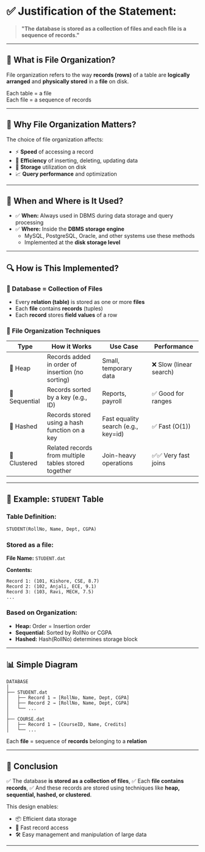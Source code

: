 # ✅ Justification of the Statement:
> **"The database is stored as a collection of files and each file is a sequence of records."**

---

## 📌 What is File Organization?

File organization refers to the way **records (rows)** of a table are **logically arranged** and **physically stored** in a **file** on disk.

Each table = a file  
Each file = a sequence of records

---

## 🎯 Why File Organization Matters?

The choice of file organization affects:
- ⚡ **Speed** of accessing a record
- 🧩 **Efficiency** of inserting, deleting, updating data
- 💾 **Storage** utilization on disk
- 📈 **Query performance** and optimization

---

## 📅 When and Where is It Used?

- ✅ **When:** Always used in DBMS during data storage and query processing
- ✅ **Where:** Inside the **DBMS storage engine**
  - MySQL, PostgreSQL, Oracle, and other systems use these methods
  - Implemented at the **disk storage level**

---

## 🔍 How is This Implemented?

### 🔹 Database = Collection of Files

- Every **relation (table)** is stored as one or more **files**
- Each **file** contains **records** (tuples)
- Each **record** stores **field values** of a row

### 🔹 File Organization Techniques

| **Type**            | **How it Works**                                        | **Use Case**                        | **Performance**       |
|---------------------|---------------------------------------------------------|-------------------------------------|------------------------|
| 🔸 Heap             | Records added in order of insertion (no sorting)        | Small, temporary data               | ❌ Slow (linear search) |
| 🔸 Sequential       | Records sorted by a key (e.g., ID)                      | Reports, payroll                    | ✅ Good for ranges     |
| 🔸 Hashed           | Records stored using a hash function on a key           | Fast equality search (e.g., key=id) | ✅ Fast (O(1))         |
| 🔸 Clustered        | Related records from multiple tables stored together    | Join-heavy operations               | ✅✅ Very fast joins    |

---

## 📘 Example: `STUDENT` Table

### Table Definition:
```sql
STUDENT(RollNo, Name, Dept, CGPA)
````

### Stored as a file:

**File Name:** `STUDENT.dat`

**Contents:**

```
Record 1: (101, Kishore, CSE, 8.7)
Record 2: (102, Anjali, ECE, 9.1)
Record 3: (103, Ravi, MECH, 7.5)
...
```

### Based on Organization:

* **Heap:** Order = Insertion order
* **Sequential:** Sorted by RollNo or CGPA
* **Hashed:** Hash(RollNo) determines storage block

---

## 📊 Simple Diagram

```plaintext
DATABASE
│
├── STUDENT.dat
│   ├── Record 1 → [RollNo, Name, Dept, CGPA]
│   ├── Record 2 → [RollNo, Name, Dept, CGPA]
│   └── ...
│
├── COURSE.dat
│   ├── Record 1 → [CourseID, Name, Credits]
│   └── ...
```

Each **file** = sequence of **records** belonging to a **relation**

---

## 🏁 Conclusion

✅ The database **is stored as a collection of files**,
✅ Each **file contains records**,
✅ And these records are stored using techniques like **heap, sequential, hashed, or clustered**.

This design enables:

* 📦 Efficient data storage
* 🔎 Fast record access
* 🛠️ Easy management and manipulation of large data

---

